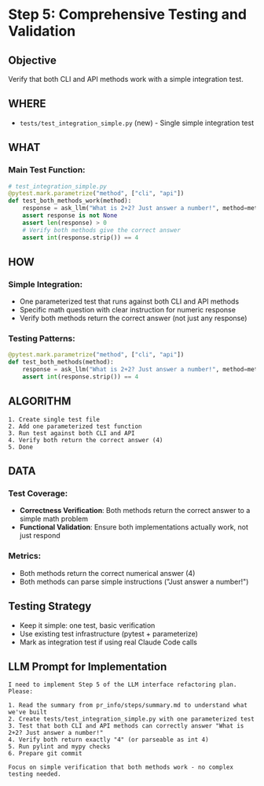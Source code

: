 # Step 5: Comprehensive Testing and Validation

## Objective
Verify that both CLI and API methods work with a simple integration test.

## WHERE
- `tests/test_integration_simple.py` (new) - Single simple integration test

## WHAT
### Main Test Function:
```python
# test_integration_simple.py
@pytest.mark.parametrize("method", ["cli", "api"])
def test_both_methods_work(method):
    response = ask_llm("What is 2+2? Just answer a number!", method=method)
    assert response is not None
    assert len(response) > 0
    # Verify both methods give the correct answer
    assert int(response.strip()) == 4
```

## HOW
### Simple Integration:
- One parameterized test that runs against both CLI and API methods
- Specific math question with clear instruction for numeric response
- Verify both methods return the correct answer (not just any response)

### Testing Patterns:
```python
@pytest.mark.parametrize("method", ["cli", "api"])
def test_both_methods(method):
    response = ask_llm("What is 2+2? Just answer a number!", method=method)
    assert int(response.strip()) == 4
```

## ALGORITHM
```pseudocode
1. Create single test file
2. Add one parameterized test function
3. Run test against both CLI and API
4. Verify both return the correct answer (4)
5. Done
```

## DATA
### Test Coverage:
- **Correctness Verification**: Both methods return the correct answer to a simple math problem
- **Functional Validation**: Ensure both implementations actually work, not just respond

### Metrics:
- Both methods return the correct numerical answer (4)
- Both methods can parse simple instructions ("Just answer a number!")

## Testing Strategy
- Keep it simple: one test, basic verification
- Use existing test infrastructure (pytest + parameterize)
- Mark as integration test if using real Claude Code calls

## LLM Prompt for Implementation
```
I need to implement Step 5 of the LLM interface refactoring plan. Please:

1. Read the summary from pr_info/steps/summary.md to understand what we've built
2. Create tests/test_integration_simple.py with one parameterized test
3. Test that both CLI and API methods can correctly answer "What is 2+2? Just answer a number!"
4. Verify both return exactly "4" (or parseable as int 4)
5. Run pylint and mypy checks
6. Prepare git commit

Focus on simple verification that both methods work - no complex testing needed.
```
